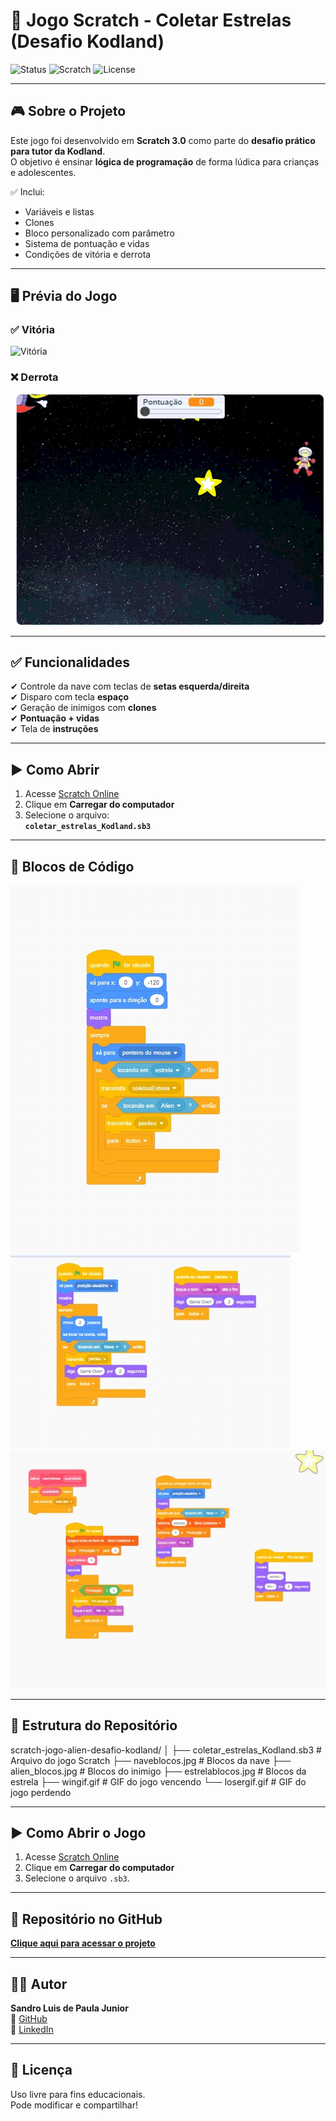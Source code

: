 # 🚀 Jogo Scratch - Coletar Estrelas (Desafio Kodland)

![Status](https://img.shields.io/badge/status-concluído-brightgreen)
![Scratch](https://img.shields.io/badge/Scratch-3.0-blue?logo=scratch)
![License](https://img.shields.io/badge/license-MIT-lightgrey)

---

## 🎮 Sobre o Projeto
Este jogo foi desenvolvido em **Scratch 3.0** como parte do **desafio prático para tutor da Kodland**.  
O objetivo é ensinar **lógica de programação** de forma lúdica para crianças e adolescentes.

✅ Inclui:
- Variáveis e listas
- Clones
- Bloco personalizado com parâmetro
- Sistema de pontuação e vidas
- Condições de vitória e derrota

---

## 🖥 Prévia do Jogo
### ✅ Vitória
![Vitória](wingif.gif)

### ❌ Derrota
![Derrota](losergif.gif)

---

## ✅ Funcionalidades
✔ Controle da nave com teclas de **setas esquerda/direita**  
✔ Disparo com tecla **espaço**  
✔ Geração de inimigos com **clones**  
✔ **Pontuação + vidas**  
✔ Tela de **instruções**  

---

## ▶ Como Abrir
1. Acesse [Scratch Online](https://scratch.mit.edu/projects/editor/)
2. Clique em **Carregar do computador**
3. Selecione o arquivo:  
   **`coletar_estrelas_Kodland.sb3`**

---

## 🧩 Blocos de Código
![Nave](naveblocos.jpg)
![Alien](alien_blocos.jpg)
![Estrela](estrelablocos.jpg)

---

## 📂 Estrutura do Repositório


scratch-jogo-alien-desafio-kodland/
│
├── coletar_estrelas_Kodland.sb3 # Arquivo do jogo Scratch
├── naveblocos.jpg # Blocos da nave
├── alien_blocos.jpg # Blocos do inimigo
├── estrelablocos.jpg # Blocos da estrela
├── wingif.gif # GIF do jogo vencendo
└── losergif.gif # GIF do jogo perdendo


---

## ▶ Como Abrir o Jogo
1. Acesse [Scratch Online](https://scratch.mit.edu/projects/editor/)
2. Clique em **Carregar do computador**
3. Selecione o arquivo `.sb3`.

---

## 🔗 Repositório no GitHub
[**Clique aqui para acessar o projeto**](https://github.com/Cor4l92/scratch-jogo-alien-desafio-kodland)

---

## 👨‍💻 Autor
**Sandro Luis de Paula Junior**  
📌 [GitHub](https://github.com/Cor4l92)  
📌 [LinkedIn](https://linkedin.com/in/sandro-junior-084035164)

---

## 🏁 Licença
Uso livre para fins educacionais.  
Pode modificar e compartilhar!
